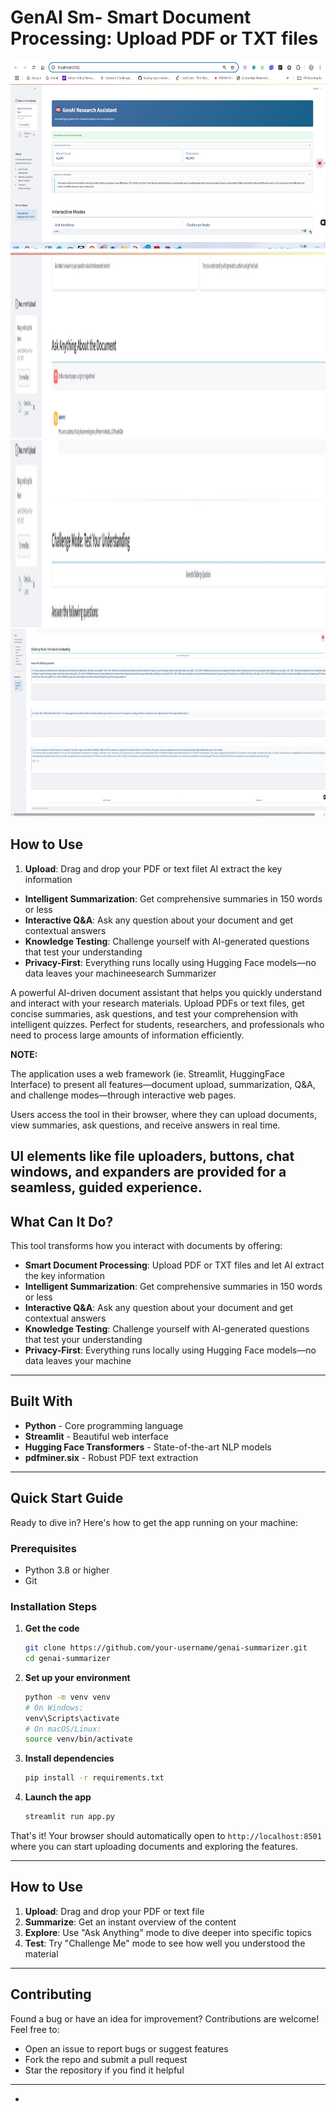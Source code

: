 


# GenAI Sm- **Smart Document Processing**: Upload PDF or TXT files 
<div align="center">
  <img height="300" src="https://github.com/NINJAHATTORI004/EZ-assessment/blob/main/1.jpg"  />
</div>
<div align="center">
  <img height="300" src="https://github.com/NINJAHATTORI004/EZ-assessment/blob/main/2.jpg"  />
</div>
<div align="center">
  <img height="300" src="https://github.com/NINJAHATTORI004/EZ-assessment/blob/main/3.jpg"  />
</div>
<div align="center">
  <img height="300" src="https://github.com/NINJAHATTORI004/EZ-assessment/blob/main/4.jpg"  />
</div>

## How to Use

1. **Upload**: Drag and drop your PDF or text filet AI extract the key information
- **Intelligent Summarization**: Get comprehensive summaries in 150 words or less
- **Interactive Q&A**: Ask any question about your document and get contextual answers
- **Knowledge Testing**: Challenge yourself with AI-generated questions that test your understanding
- **Privacy-First**: Everything runs locally using Hugging Face models—no data leaves your machineesearch Summarizer

A powerful AI-driven document assistant that helps you quickly understand and interact with your research materials. Upload PDFs or text files, get concise summaries, ask questions, and test your comprehension with intelligent quizzes. Perfect for students, researchers, and professionals who need to process large amounts of information efficiently.

**NOTE:**

The application uses a web framework (ie. Streamlit, HuggingFace Interface) to present all features—document upload, summarization, Q&A, and challenge modes—through interactive web pages.

Users access the tool in their browser, where they can upload documents, view summaries, ask questions, and receive answers in real time.

UI elements like file uploaders, buttons, chat windows, and expanders are provided for a seamless, guided experience.
---


## What Can It Do?

This tool transforms how you interact with documents by offering:

- **Smart Document Processing**: Upload PDF or TXT files and let AI extract the key information
- **Intelligent Summarization**: Get comprehensive summaries in 150 words or less
- **Interactive Q&A**: Ask any question about your document and get contextual answers
- **Knowledge Testing**: Challenge yourself with AI-generated questions that test your understanding
- **Privacy-First**: Everything runs locally using Hugging Face models—no data leaves your machine

---

## Built With

- **Python** - Core programming language
- **Streamlit** - Beautiful web interface
- **Hugging Face Transformers** - State-of-the-art NLP models
- **pdfminer.six** - Robust PDF text extraction

---

## Quick Start Guide

Ready to dive in? Here's how to get the app running on your machine:

### Prerequisites
- Python 3.8 or higher
- Git

### Installation Steps

1. **Get the code**
   ```bash
   git clone https://github.com/your-username/genai-summarizer.git
   cd genai-summarizer
   ```

2. **Set up your environment**
   ```bash
   python -m venv venv
   # On Windows:
   venv\Scripts\activate
   # On macOS/Linux:
   source venv/bin/activate
   ```

3. **Install dependencies**
   ```bash
   pip install -r requirements.txt
   ```

4. **Launch the app**
   ```bash
   streamlit run app.py
   ```

That's it! Your browser should automatically open to `http://localhost:8501` where you can start uploading documents and exploring the features.

---

##  How to Use

1. **Upload**: Drag and drop your PDF or text file
2. **Summarize**: Get an instant overview of the content
3. **Explore**: Use "Ask Anything" mode to dive deeper into specific topics
4. **Test**: Try "Challenge Me" mode to see how well you understood the material

---

## Contributing

Found a bug or have an idea for improvement? Contributions are welcome! Feel free to:
- Open an issue to report bugs or suggest features
- Fork the repo and submit a pull request
- Star the repository if you find it helpful

---



-
